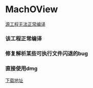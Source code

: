 # MachOView


[源工程无法正常编译](https://github.com/gdbinit/MachOView)

### 该工程正常编译
### 修复解析某些可执行文件闪退的bug
### 直接使用dmg
[下载地址](https://github.com/fangshufeng/MachOView/releases/tag/1.0.0)




